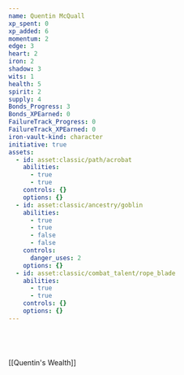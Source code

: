 ```yaml
---
name: Quentin McQuall
xp_spent: 0
xp_added: 6
momentum: 2
edge: 3
heart: 2
iron: 2
shadow: 3
wits: 1
health: 5
spirit: 2
supply: 4
Bonds_Progress: 3
Bonds_XPEarned: 0
FailureTrack_Progress: 0
FailureTrack_XPEarned: 0
iron-vault-kind: character
initiative: true
assets:
  - id: asset:classic/path/acrobat
    abilities:
      - true
      - true
    controls: {}
    options: {}
  - id: asset:classic/ancestry/goblin
    abilities:
      - true
      - true
      - false
      - false
    controls:
      danger_uses: 2
    options: {}
  - id: asset:classic/combat_talent/rope_blade
    abilities:
      - true
      - true
    controls: {}
    options: {}
---
```


```iron-vault-character-info
```

```iron-vault-character-stats
```

```iron-vault-character-meters
```

```iron-vault-character-special-tracks
```

[[Quentin's Wealth]]

```iron-vault-character-impacts
```

```iron-vault-character-assets
```

